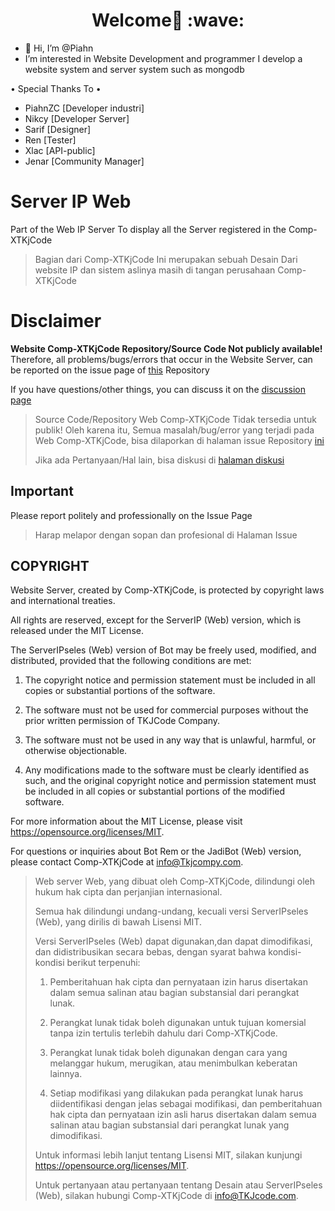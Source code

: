 <h1 align='center'>Welcome👋 :wave:</h1>

- 👋 Hi, I’m @Piahn
- I’m interested in Website Development and programmer I develop a website system and server system such as mongodb 

• Special Thanks To •
- PiahnZC [Developer industri]
- Nikcy [Developer Server]
- Sarif [Designer]
- Ren [Tester]
- Xlac [API-public]
- Jenar [Community Manager]


# Server IP Web

Part of the Web IP Server
To display all the Server registered in the Comp-XTKjCode 

> Bagian dari Comp-XTKjCode 
> Ini merupakan sebuah Desain Dari website IP dan sistem aslinya masih di tangan perusahaan Comp-XTKjCode 


# Disclaimer

**Website Comp-XTKjCode Repository/Source Code Not publicly available!**
Therefore, all problems/bugs/errors that occur in the Website Server, can be reported on the issue page of [this](https://github.com/Piahn) Repository

If you have questions/other things, you can discuss it on the [discussion page](https://github.com/comunity-tkjcode)

> Source Code/Repository Web Comp-XTKjCode Tidak tersedia untuk publik!
Oleh karena itu, Semua masalah/bug/error yang terjadi pada Web Comp-XTKjCode, bisa dilaporkan di halaman issue Repository [ini](https://github.com/comunity-tkjcode)
> 
> Jika ada Pertanyaan/Hal lain, bisa diskusi di [halaman diskusi](https://github.com/comunity-tkjcode)

## Important

Please report politely and professionally on the Issue Page

> Harap melapor dengan sopan dan profesional di Halaman Issue

## COPYRIGHT

Website Server, created by Comp-XTKjCode, is protected by copyright laws and international treaties.

All rights are reserved, except for the ServerIP (Web) version, which is released under the MIT License.

The ServerIPseles (Web) version of Bot may be freely used, modified, and distributed, provided that the following conditions are met:

1. The copyright notice and permission statement must be included in all copies or substantial portions of the software.

2. The software must not be used for commercial purposes without the prior written permission of TKJCode Company.

3. The software must not be used in any way that is unlawful, harmful, or otherwise objectionable.

4. Any modifications made to the software must be clearly identified as such, and the original copyright notice and permission statement must be included in all copies or substantial portions of the modified software.

For more information about the MIT License, please visit https://opensource.org/licenses/MIT.

For questions or inquiries about Bot Rem or the JadiBot (Web) version, please contact Comp-XTKjCode at info@Tkjcompy.com.

> Web server Web, yang dibuat oleh Comp-XTKjCode, dilindungi oleh hukum hak cipta dan perjanjian internasional.
>
> Semua hak dilindungi undang-undang, kecuali versi ServerIPseles (Web), yang dirilis di bawah Lisensi MIT.
>
> Versi ServerIPseles (Web) dapat digunakan,dan dapat  dimodifikasi, dan didistribusikan secara bebas, dengan syarat bahwa kondisi-kondisi berikut terpenuhi:
>
> 1. Pemberitahuan hak cipta dan pernyataan izin harus disertakan dalam semua salinan atau bagian substansial dari perangkat lunak.
>
> 2. Perangkat lunak tidak boleh digunakan untuk tujuan komersial tanpa izin tertulis terlebih dahulu dari Comp-XTKjCode.
>
> 3. Perangkat lunak tidak boleh digunakan dengan cara yang melanggar hukum, merugikan, atau menimbulkan keberatan lainnya.
>
> 4. Setiap modifikasi yang dilakukan pada perangkat lunak harus diidentifikasi dengan jelas sebagai modifikasi, dan pemberitahuan hak cipta dan pernyataan izin asli harus disertakan dalam semua salinan atau bagian substansial dari perangkat lunak yang dimodifikasi.
>
> Untuk informasi lebih lanjut tentang Lisensi MIT, silakan kunjungi https://opensource.org/licenses/MIT.
>
> Untuk pertanyaan atau pertanyaan tentang Desain atau ServerIPseles (Web), silakan hubungi Comp-XTKjCode di info@TKJcode.com.

<!---
Piahn/Piahn is a ✨ special ✨ repository because its `README.md` (this file) appears on your GitHub profile.
You can click the Preview link to take a look at your changes.
--->
